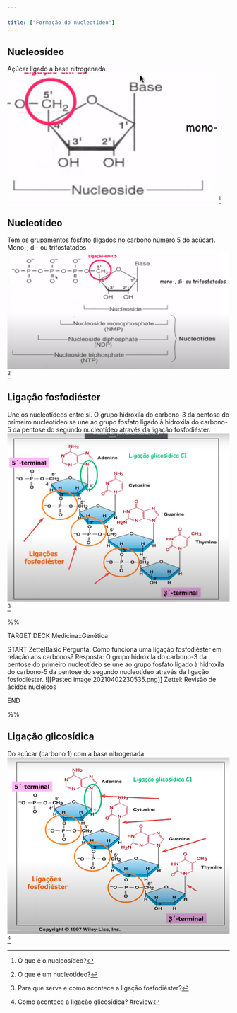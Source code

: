 ```yaml
---

title: ["Formação do nucleotídeo"]
---
```


## Nucleosídeo
Açúcar ligado a base nitrogenada
![Pasted image 20210402225817.png](Pasted%20image%2020210402225817.png) [^375530]

[^375530]: O que é o nucleosídeo?


## Nucleotídeo
Tem os grupamentos fosfato (ligados no carbono número 5 do açúcar). Mono-, di- ou trifosfatados.
![Pasted image 20210402225927.png](Pasted%20image%2020210402225927.png) [^981794]

[^981794]: O que é um nucleotídeo?


## Ligação fosfodiéster
Une os nucleotídeos entre si. O grupo hidroxila do carbono-3 da pentose do primeiro nucleotídeo se une ao grupo fosfato ligado à hidroxila do carbono-5 da pentose do segundo nucleotídeo através da ligação fosfodiéster.
![Pasted image 20210402230535.png](Pasted%20image%2020210402230535.png)[^771808]

[^771808]: Para que serve e como acontece a ligação fosfodiéster?




%%

TARGET DECK
Medicina::Genética

START
ZettelBasic
Pergunta: Como funciona uma ligação fosfodiéster em relação aos carbonos?
Resposta: O grupo hidroxila do carbono-3 da pentose do primeiro nucleotídeo se une ao grupo fosfato ligado à hidroxila do carbono-5 da pentose do segundo nucleotídeo através da ligação fosfodiéster.
![[Pasted image 20210402230535.png]]
Zettel: Revisão de ácidos nucleicos
<!--ID: 1617634154390-->
END

%%



## Ligação glicosídica
Do açúcar (carbono 1) com a base nitrogenada
![Pasted image 20210402230553.png](Pasted%20image%2020210402230553.png) [^112601]

[^112601]: Como acontece a ligação glicosídica?
#review 

